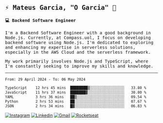 
<samp>
  
## ⚡ Mateus Garcia, "O Garcia" :rocket: 
  

#### 💻 Backend Software Engineer

I'm a Backend Software Engineer with a good background in Node.js. Currently, at Compass.uol, I focus on developing backend software using Node.js. I'm dedicated to exploring and enhancing my expertise in serverless solutions, especially in the AWS Cloud and the serverless framework.

My work primarily involves Node.js and TypeScript, where I'm constantly seeking to improve my skills and knowledge.

---

<!--START_SECTION:waka-->

```txt
From: 29 April 2024 - To: 06 May 2024

TypeScript    12 hrs 45 mins  ████████▒░░░░░░░░░░░░░░░░   33.80 %
JavaScript    11 hrs 37 mins  ███████▓░░░░░░░░░░░░░░░░░   30.80 %
YAML          3 hrs 36 mins   ██▒░░░░░░░░░░░░░░░░░░░░░░   09.54 %
Python        2 hrs 53 mins   ██░░░░░░░░░░░░░░░░░░░░░░░   07.67 %
JSON          2 hrs 34 mins   █▓░░░░░░░░░░░░░░░░░░░░░░░   06.83 %
```

<!--END_SECTION:waka-->
  
</samp>

[![Instagram](https://img.shields.io/badge/-Mateus%20Garcia-c080ff?style=flat-square&labelColor=c080ff&logo=instagram&logoColor=white&link=https://www.instagram.com/mpg.x)](https://www.instagram.com/mpg.x) 
[![Linkedin](https://img.shields.io/badge/-Mateus%20Garcia-c080ff?style=flat-square&logo=Linkedin&logoColor=white&link=https://www.linkedin.com/in/mpgxc)](https://www.linkedin.com/in/mateusogarcia) 
[![Gmail](https://img.shields.io/badge/-mpgx5.c@gmail.com-c080ff?style=flat-square&logo=Gmail&logoColor=white&link=mailto:diego.schell.f@gmail.com)](mailto:mpgx5.c@gmail.com)
[![Rocketseat](https://img.shields.io/badge/-Rocketseat%20Profile-c080ff?style=flat-square&labelColor=c080ff&logoColor=white&link=https://app.rocketseat.com.br/me/mpgxc)](https://app.rocketseat.com.br/me/mpgxc)
